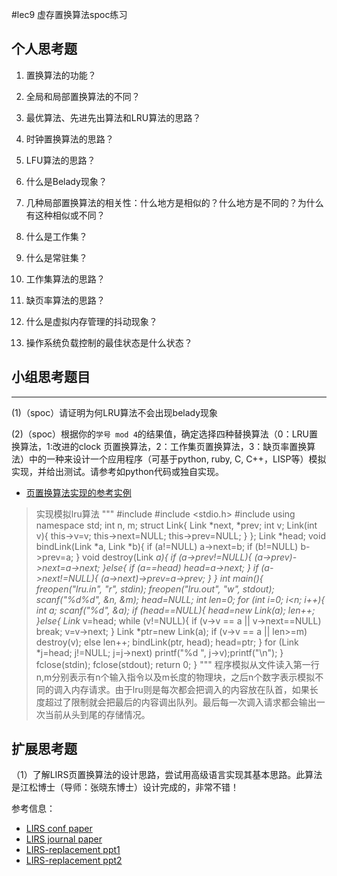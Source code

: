 #lec9 虚存置换算法spoc练习

## 个人思考题
1. 置换算法的功能？

2. 全局和局部置换算法的不同？

3. 最优算法、先进先出算法和LRU算法的思路？

4. 时钟置换算法的思路？

5. LFU算法的思路？

6. 什么是Belady现象？

7. 几种局部置换算法的相关性：什么地方是相似的？什么地方是不同的？为什么有这种相似或不同？

8. 什么是工作集？

9. 什么是常驻集？

10. 工作集算法的思路？

11. 缺页率算法的思路？

12. 什么是虚拟内存管理的抖动现象？

13. 操作系统负载控制的最佳状态是什么状态？

## 小组思考题目

----
(1)（spoc）请证明为何LRU算法不会出现belady现象


(2)（spoc）根据你的`学号 mod 4`的结果值，确定选择四种替换算法（0：LRU置换算法，1:改进的clock 页置换算法，2：工作集页置换算法，3：缺页率置换算法）中的一种来设计一个应用程序（可基于python, ruby, C, C++，LISP等）模拟实现，并给出测试。请参考如python代码或独自实现。
 - [页置换算法实现的参考实例](https://github.com/chyyuu/ucore_lab/blob/master/related_info/lab3/page-replacement-policy.py)
 >实现模拟lru算法
"""
 #include <iostream>
#include <stdio.h>
#include <cstring>
using namespace std;
int n, m;
struct Link{
	Link *next, *prev;
	int v;
	Link(int v){
		this->v=v;
		this->next=NULL;
		this->prev=NULL;
	}
};
Link *head;
void bindLink(Link *a, Link *b){
	if (a!=NULL) a->next=b;
	if (b!=NULL) b->prev=a;
}
void destroy(Link *a){
	if (a->prev!=NULL){
		(a->prev)->next=a->next;
	}else{
		if (a==head) head=a->next;
	}
	if (a->next!=NULL){
		(a->next)->prev=a->prev;
	}
}
int main(){
	freopen("lru.in", "r", stdin);
	freopen("lru.out", "w", stdout);
	scanf("%d%d", &n, &m);
	head=NULL;
	int len=0;
	for (int i=0; i<n; i++){
		int a;
		scanf("%d", &a);
		if (head==NULL){
			head=new Link(a);
			len++;
		}else{
			Link* v=head;
			while (v!=NULL){
				if (v->v == a || v->next==NULL) break;
				v=v->next;
			}
			Link *ptr=new Link(a);
			if (v->v == a || len>=m) destroy(v);
			else len++;
			bindLink(ptr, head);
			head=ptr;
		}
		for (Link *j=head; j!=NULL; j=j->next) printf("%d ", j->v);printf("\n");
	}
	fclose(stdin);
	fclose(stdout);
	return 0;
}
"""
>程序模拟从文件读入第一行n,m分别表示有n个输入指令以及m长度的物理块，之后n个数字表示模拟不同的调入内存请求。由于lru则是每次都会把调入的内容放在队首，如果长度超过了限制就会把最后的内容调出队列。最后每一次调入请求都会输出一次当前从头到尾的存储情况。
## 扩展思考题
（1）了解LIRS页置换算法的设计思路，尝试用高级语言实现其基本思路。此算法是江松博士（导师：张晓东博士）设计完成的，非常不错！

参考信息：

 - [LIRS conf paper](http://www.ece.eng.wayne.edu/~sjiang/pubs/papers/jiang02_LIRS.pdf)
 - [LIRS journal paper](http://www.ece.eng.wayne.edu/~sjiang/pubs/papers/jiang05_LIRS.pdf)
 - [LIRS-replacement ppt1](http://dragonstar.ict.ac.cn/course_09/XD_Zhang/(6)-LIRS-replacement.pdf)
 - [LIRS-replacement ppt2](http://www.ece.eng.wayne.edu/~sjiang/Projects/LIRS/sig02.ppt)
